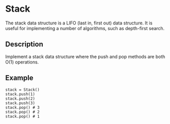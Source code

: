 # Stack

The stack data structure is a LIFO (last in, first out) data structure. It is
useful for implementing a number of algorithms, such as depth-first search.

## Description

Implement a stack data structure where the push and pop methods are both O(1) operations.

## Example

```shell
stack = Stack()
stack.push(1)
stack.push(2)
stack.push(3)
stack.pop() # 3
stack.pop() # 2
stack.pop() # 1
```
